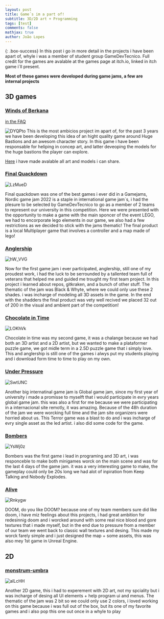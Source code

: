 ```yaml
---
layout: post
title: Game´s im a part of!
subtitle: 3D/2D art + Programming
tags: [test]
comments: false
mathjax: true
author: João Lopes
---
```


{: .box-success}
In this post i go in more detail in the projects i have been apart of, whyle i was a member of student group GameDevTecnico.
Full credit for the games are avalable at the games page at itch.io, linked in itch game i´ll present.

**Most of these games were developed during game jams, a few are internal projects**

## 3D games
### [Winds of Berkana](https://antunes10.itch.io/winds-of-berkana)
[in the FAQ](https://antunes10.itch.io/winds-of-berkana)

![DYQPto](https://github.com/user-attachments/assets/fe3d6aea-053d-483d-8902-1da9e6e07045)
This is the most ambicios project im apart of, for the past 3 years we have been developing this idea of an hight quality game around Huge Bastions and an awesom character story. In this game i have been responsable for heliping in concep art, and latter deveoping the models for the huge bastions the player can explore.


[Here]([https://deanattali.com/](https://antunes10.itch.io/winds-of-berkana)) i have made avalable all art and models i can share.

### [Final Quackdown](https://antunes10.itch.io/winds-of-berkana)

![LzMueD](https://github.com/user-attachments/assets/4d6a7269-9cb5-4610-9105-80b2a5593721)

Final quackdown was one of the best games i ever did in a  Gamejams, Nordic game jam 2022 is a staple in international game jam´s, i had the plesure to be selected by GameDevTecnico to go as a member of 2 teams to represent our university in this competition.
Here we were presented with the opportunity to make a game with the main sponcer of the event LEGO, we had to encorporate lego elements in our game, we also had a few restrictions as we decided to stick with the jams thematic!
The final product is a local Multiplayer game that involves a controller and a map made of lego!

### [Anglership](https://ratuspro.itch.io/anglership)

![hW_VVG](https://github.com/user-attachments/assets/a39c5ae1-9090-418d-bd09-3df654791f3b)

Now for the first game jam i ever participated, anglership, still one of my proudest work, i had the luck to be serrounded by a tallented team full of veterans that helped me and guided me trought my first team project.
In this project i learned about repos, gitkraken, and a bunch of other stuff.
The thematic of the jam was Black & Whyte, where we could only use these 2 shades. i was incharge of modeling all 3D assets in the game.
In the end with the shadders the final product was vety well recived we placed 32 out of 200 in the visual and ambient part of the competition!

### [Chocolate in Time](https://nomig.itch.io/choco-time)

![LOKhVk](https://github.com/user-attachments/assets/06452af4-54cc-4c56-93a2-37b49d5e22fa)

Chocolate in time was my second game, it was a chalange because we had both an 3D artist and a 2D artist, but we wanted to make a plataformer puzzle game, we got midle term in a 2.5D puzzle game that i simply love.
This and anglership is still one of the games i alwys put my students playing and i download form time to time to play on my own.

### [Under Pressure](https://antunes10.itch.io/under-pressure)

![SwtUNC](https://github.com/user-attachments/assets/dca3c598-8b6e-42fd-ad54-5bb8f25e2037)

Another big internatinal game jam is Global game jam, since my first year of university i made a promisse to myselft that i would participate in evry years global game jam. this was also a first for me because we were participating in a internacional site remotly, it was amazing. Because of the 48h duration of the jam we were worcking full time and the jam site organizers were horried about us. This Terror game was a blast to do and i was incharge of evry single asset as the led artist. i also did some code for the game.

### [Bombers](https://draike.itch.io/bomb)

![YsWj0z](https://github.com/user-attachments/assets/42b574b9-5821-4e5e-91ec-db156a13f66c)

Bombers was the first game i lead in programing and 3D art, i was responceble to make both minigames worck on the main scene and was for the last 4 days of the game jam. it was a very interesting game to make, the gameplay could only be 20s long we had alot of inpiration from Keep Talking and Nobody Explodes.

### [Alive](https://darkqueensara.itch.io/alive)

![Rnkygw](https://github.com/user-attachments/assets/3fab84a7-24a9-47d7-9429-d99d7343dde0)

DOOM, do you like DOOM? because one of my team members sure did like doom, i have miz feelings about this projects, i had great ambition for redesinnig doom and i worcked around with some real nice blood and gore textures that i made myself, but in the end due to pressure from a member of our team we went back to classic wall textures and desing.
This made my worck farely simple and i just designed the map + some assets, this was also mey 1st game in Unreal Engine.

## 2D

### [monstrum-umbra](https://nunobaptista57.itch.io/monstrum-umbra)

![alLcHH](https://github.com/user-attachments/assets/72549bab-835a-45a6-8dfb-1476b9849acd)

Another 2D game, this i had to experement with 2D art, not my spciality but i was incharge of desing all UI elements + help program ui and menus. The thematic of the jam was 2 bit so we could only use 2 colors, i loved working on this game because i was full out of the box, but its one of my favorite games and i also pop this one out once in a whyle to play



